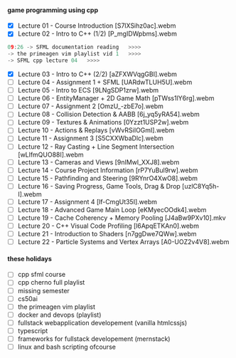 #### game programming using cpp

- [x] Lecture 01 - Course Introduction [S7lXSihz0ac].webm
- [x] Lecture 02 - Intro to C++ (1⧸2) [P_mgIDWpbms].webm

```cpp
09:26 -> SFML documentation reading   >>>>
-> the primeagen vim playlist vid 1   >>>>
-> SFML cpp lecture 04   >>>>
```

- [x] Lecture 03 - Intro to C++ (2⧸2) [aZFXWVqgGBI].webm
- [ ] Lecture 04 - Assignment 1 + SFML [UARdwTLUH5U].webm
- [ ] Lecture 05 - Intro to ECS [9LNgSDP1zrw].webm
- [ ] Lecture 06 - EntityManager + 2D Game Math [pTWss1lY6rg].webm
- [ ] Lecture 07 - Assignment 2 [OmzU_-zbE7o].webm
- [ ] Lecture 08 - Collision Detection & AABB [6j_yq5yRA54].webm
- [ ] Lecture 09 - Textures & Animations [0Yzzt1USP2w].webm
- [ ] Lecture 10 - Actions & Replays [vWvRSiIOGmI].webm
- [ ] Lecture 11 - Assignment 3 [S5CXXWbaDlc].webm
- [ ] Lecture 12 - Ray Casting + Line Segment Intersection [wLlfmQUO88I].webm
- [ ] Lecture 13 - Cameras and Views [9nIMwl_XXJ8].webm
- [ ] Lecture 14 - Course Project Information [rP7YuBul9rw].webm
- [ ] Lecture 15 - Pathfinding and Steering [9RYnrO4XwO8].webm
- [ ] Lecture 16 - Saving Progress, Game Tools, Drag & Drop [uzlC8Yq5h-I].webm
- [ ] Lecture 17 - Assignment 4 [lf-CmgUt35I].webm
- [ ] Lecture 18 - Advanced Game Main Loop [eKMyecOOdk4].webm
- [ ] Lecture 19 - Cache Coherency + Memory Pooling [J4aBw9PXv10].mkv
- [ ] Lecture 20 - C++ Visual Code Profiling [l6ApqETKAn0].webm
- [ ] Lecture 21 - Introduction to Shaders [n7ggDwe7QWw].webm
- [ ] Lecture 22 - Particle Systems and Vertex Arrays [A0-UOZ2v4V8].webm

#### these holidays

- [ ] cpp sfml course
- [ ] cpp cherno full playlist
- [ ] missing semester
- [ ] cs50ai
- [ ] the primeagen vim playlist
- [ ] docker and devops (playlist)
- [ ] fullstack webapplication developement (vanilla htmlcssjs)
- [ ] typescript
- [ ] frameworks for fullstack developement (mernstack)
- [ ] linux and bash scripting ofcourse
